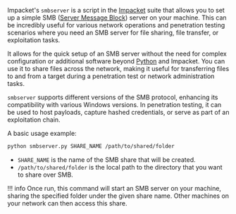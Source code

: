 Impacket's `smbserver` is a script in the [Impacket](../tools/impacket.md) suite that allows you to set up a simple SMB ([Server Message Block](../protocols/smb.md)) server on your machine. This can be incredibly useful for various network operations and penetration testing scenarios where you need an SMB server for file sharing, file transfer, or exploitation tasks.

It allows for the quick setup of an SMB server without the need for complex configuration or additional software beyond [Python](../programming/python.md) and Impacket. You can use it to share files across the network, making it useful for transferring files to and from a target during a penetration test or network administration tasks.

`smbserver` supports different versions of the SMB protocol, enhancing its compatibility with various Windows versions. In penetration testing, it can be used to host payloads, capture hashed credentials, or serve as part of an exploitation chain.

A basic usage example:

```bash
python smbserver.py SHARE_NAME /path/to/shared/folder
```

- `SHARE_NAME` is the name of the SMB share that will be created.
- `/path/to/shared/folder` is the local path to the directory that you want to share over SMB.

!!! info
    Once run, this command will start an SMB server on your machine, sharing the specified folder under the given share name. Other machines on your network can then access this share.

